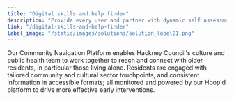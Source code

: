 ```yaml
---
title: "Digital skills and help finder"
description: "Provide every user and partner with dynamic self assessments; to discover the need, availability and progress of skills."
link: "/digital-skills-and-help-finder"
label_image: "/static/images/solutions/solution_label01.png"
---
```


Our Community Navigation Platform enables Hackney Council's culture and public health team to work together to reach and connect with older residents, in particular those living alone. Residents are engaged with tailored community and cultural sector touchpoints, and consistent information in accessible formats; all monitored and powered by our Hoop'd platform to drive more effective early interventions.